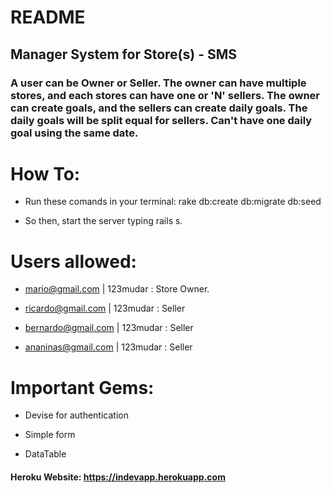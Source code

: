 # README

## Manager System for Store(s) - SMS
### A user can be Owner or Seller. The owner can have multiple stores, and each stores can have one or 'N' sellers. The owner can create goals, and the sellers can create daily goals. The daily goals will be split equal for sellers. Can't have one daily goal using the same date.

# How To:

* Run these comands in your terminal: rake db:create db:migrate db:seed

* So then, start the server typing rails s.

# Users allowed:

* mario@gmail.com | 123mudar : Store Owner.

* ricardo@gmail.com | 123mudar : Seller

* bernardo@gmail.com | 123mudar : Seller

* ananinas@gmail.com | 123mudar : Seller

# Important Gems:

* Devise for authentication

* Simple form

* DataTable

#### Heroku Website: https://indevapp.herokuapp.com